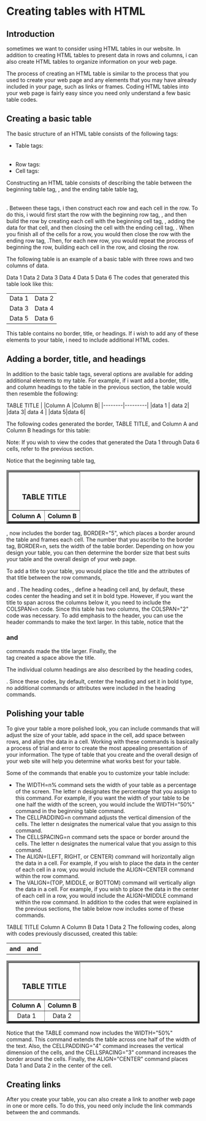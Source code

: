 # Creating tables with HTML
## Introduction
sometimes we want to consider using HTML tables in our website. In addition to creating HTML tables to present data in rows and columns, i can also create HTML tables to organize information on your web page.

The process of creating an HTML table is similar to the process that you used to create your web page and any elements that you may have already included in your page, such as links or frames. Coding HTML tables into your web page is fairly easy since you need only understand a few basic table codes.

## Creating a basic table
The basic structure of an HTML table consists of the following tags:

- Table tags:  <TABLE> </TABLE>
- Row tags:   <TR> </TR>
- Cell tags:    <TD> </TD>

Constructing an HTML table consists of describing the table between the beginning table tag, <TABLE>, and the ending table table tag, </TABLE>. Between these tags, i then construct each row and each cell in the row. To do this, i would first start the row with the beginning row tag, <TR>, and then build the row by creating each cell with the beginning cell tag, <TD>, adding the data for that cell, and then closing the cell with the ending cell tag, </TD>. When you finish all of the cells for a row, you would then close the row with the ending row tag, </TR>.Then, for each new row, you would repeat the process of beginning the row, building each cell in the row, and closing the row.

The following table is an example of a basic table with three rows and two columns of data.

Data 1	Data 2
Data 3	Data 4
Data 5	Data 6
The codes that generated this table look like this:

<TABLE>
   <TR>
      <TD>Data 1</TD>
      <TD>Data 2</TD>
   </TR>
   <TR>
      <TD>Data 3</TD>
      <TD>Data 4</TD>
   </TR>
   <TR>
      <TD>Data 5</TD>
      <TD>Data 6</TD>
   </TR>
</TABLE>

This table contains no border, title, or headings.  If i wish to add any of these elements to your table, i need to include additional HTML codes. 

## Adding a border, title, and headings
In addition to the basic table tags, several options are available for adding additional elements to my table. For example, if i want add a border, title, and column headings to the table in the previous section, the table would then resemble the following:

TABLE TITLE     |
|Column A	|Column B| 
|--------|---------|
|data 1 | data 2|
|data 3| data 4 |
|data 5|data 6|


  


The following codes generated the border, TABLE TITLE, and Column A and Column B headings for this table: 
<TABLE  BORDER="5">
   <TR>
      <TH COLSPAN="2">
         <H3><BR>TABLE TITLE</H3>
      </TH>
   </TR>
      <TH>Column A</TH>
      <TH>Column B</TH>

Note:  If you wish to view the codes that generated the Data 1 through Data 6 cells, refer to the previous section.

Notice that the beginning table tag, <TABLE>, now includes the border tag, BORDER="5", which places a border around the table and frames each cell. The number that you ascribe to the border tag, BORDER=n, sets the width of the table border. Depending on how you design your table, you can then determine the border size that best suits your table and the overall design of your web page.

To add a title to your table, you would place the title and the attributes of that title between the row commands, <TR> and </TR>. The heading codes, <TH> and </TH>, define a heading cell and, by default, these codes center the heading and set it in bold type.  However, if you want the title to span across the columns below it, you need to include the COLSPAN=n code. Since this table has two columns, the COLSPAN="2" code was necessary. To add emphasis to the header, you can use the header commands to make the text larger. In this table, notice that the <H3> and </H3> commands made the title larger. Finally, the <BR> tag created a space above the title.

The individual column headings are also described by the heading codes, <TH> and </TH>. Since these codes, by default, center the heading and set it in bold type, no additional commands or attributes were included in the heading commands.

## Polishing your table
To give your table a more polished look, you can include commands that will adjust the size of your table, add space in the cell, add space between rows, and align the data in a cell. Working with these commands is basically a process of trial and error to create the most appealing presentation of your information. The type of table that you create and the overall design of your web site will help you determine what works best for your table.

Some of the commands that enable you to customize your table include:

- The WIDTH=n% command sets the width of your table as a percentage of the screen.  The letter n designates the percentage that you assign to this command.  For example, if you want the width of your table to be one half the width of the screen, you would include the WIDTH="50%" command in the beginning table command.
- The CELLPADDING=n command adjusts the vertical dimension of the cells.  The letter n designates the numerical value that you assign to this command.
- The CELLSPACING=n command sets the space or border around the cells.  The letter n designates the numerical value that you assign to this command.
- The ALIGN=(LEFT, RIGHT, or CENTER) command will horizontally align the data in a cell.  For example, if you wish to place the data in the center of each cell in a row, you would include the ALIGN=CENTER command within the row command.
- The VALIGN=(TOP, MIDDLE, or BOTTOM) command will vertically align the data in a cell.  For example, if you wish to place the data in the center of each cell in a row, you would include the ALIGN=MIDDLE command within the row command.
In addition to the codes that were explained in the previous sections, the table below now includes some of these commands.

TABLE TITLE
Column A	Column B
Data 1	Data 2
The following codes, along with codes previously discussed, created this table:

<TABLE BORDER="5"    WIDTH="50%"   CELLPADDING="4" CELLSPACING="3">
   <TR>
      <TH COLSPAN="2"><BR><H3>TABLE TITLE</H3>
      </TH>
   </TR>
   <TR>
      <TH>Column A</TH>
      <TH>Column B</TH>
   </TR>
   <TR ALIGN="CENTER">
      <TD>Data 1</TD>
      <TD>Data 2</TD>
   </TR>
</TABLE>

Notice that the TABLE command now includes the WIDTH="50%" command. This command extends the table across one half of the width of the text. Also, the CELLPADDING="4" command increases the vertical dimension of the cells, and the CELLSPACING="3" command increases the border around the cells. Finally, the ALIGN="CENTER" command places Data 1 and Data 2 in the center of the cell.

## Creating links
After you create your table, you can also create a link to another web page in one or more cells.  To do this, you need only include the link commands between the <TD> and </TD> commands. 